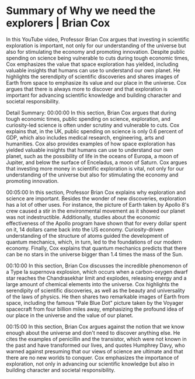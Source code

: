 # Summary of Why we need the explorers | Brian Cox

In this YouTube video, Professor Brian Cox argues that investing in scientific exploration is important, not only for our understanding of the universe but also for stimulating the economy and promoting innovation. Despite public spending on science being vulnerable to cuts during tough economic times, Cox emphasizes the value that space exploration has yielded, including valuable insights that humans can use to understand our own planet. He highlights the serendipity of scientific discoveries and shares images of Earth from space to emphasize its value and our place in the universe. Cox argues that there is always more to discover and that exploration is important for advancing scientific knowledge and building character and societal responsibility.

Detail Summary: 
00:00:00
In this section, Brian Cox argues that during tough economic times, public spending on science, exploration, and curiosity-led science is often under scrutiny and vulnerable to cuts. Cox explains that, in the UK, public spending on science is only 0.6 percent of GDP, which also includes medical research, engineering, arts and humanities. Cox also provides examples of how space exploration has yielded valuable insights that humans can use to understand our own planet, such as the possibility of life in the oceans of Europa, a moon of Jupiter, and below the surface of Enceladus, a moon of Saturn. Cox argues that investing more money in scientific exploration is vital, not only for our understanding of the universe but also for stimulating the economy and promoting innovation.

00:05:00
In this section, Professor Brian Cox explains why exploration and science are important. Besides the wonder of new discoveries, exploration has a lot of other uses. For instance, the picture of Earth taken by Apollo 8's crew caused a stir in the environmental movement as it showed our planet was not indestructible. Additionally, studies about the economic effectiveness of the Apollo program have shown that for every dollar spent on it, 14 dollars came back into the US economy. Curiosity-driven understanding of the structure of atoms guided the development of quantum mechanics, which, in turn, led to the foundations of our modern economy. Finally, Cox explains that quantum mechanics predicts that there can be no stars in the universe bigger than 1.4 times the mass of the Sun.

00:10:00
In this section, Brian Cox discusses the incredible phenomenon of a Type Ia supernova explosion, which occurs when a carbon-oxygen dwarf star reaches the Chandrasekhar limit and explodes, releasing energy and a large amount of chemical elements into the universe. Cox highlights the serendipity of scientific discoveries, as well as the beauty and universality of the laws of physics. He then shares two remarkable images of Earth from space, including the famous "Pale Blue Dot" picture taken by the Voyager spacecraft from four billion miles away, emphasizing the profound idea of our place in the universe and the value of our planet.

00:15:00
In this section, Brian Cox argues against the notion that we know enough about the universe and don't need to discover anything else. He cites the examples of penicillin and the transistor, which were not known in the past and have transformed our lives, and quotes Humphrey Davy, who warned against presuming that our views of science are ultimate and that there are no new worlds to conquer. Cox emphasizes the importance of exploration, not only in advancing our scientific knowledge but also in building character and societal responsibility.

